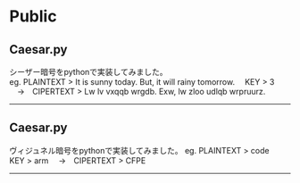# Public
## Caesar.py
シーザー暗号をpythonで実装してみました。  
eg. PLAINTEXT > It is sunny today. But, it will rainy tomorrow.&emsp; KEY > 3  
&emsp;&rarr;&emsp;CIPERTEXT > Lw lv vxqqb wrgdb. Exw, lw zloo udlqb wrpruurz.
***

## Caesar.py
ヴィジュネル暗号をpythonで実装してみました。
eg. PLAINTEXT > code &emsp; KEY > arm
&emsp;&rarr;&emsp;CIPERTEXT > CFPE
***
